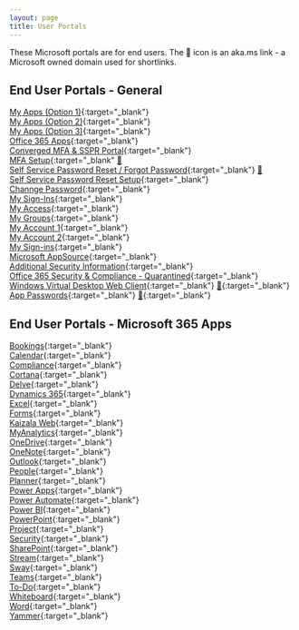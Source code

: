 ```yaml
---
layout: page
title: User Portals
---
```


These Microsoft portals are for end users. The 🔁 icon is an aka.ms link - a Microsoft owned domain used for shortlinks.

## End User Portals - General

[My Apps (Option 1)](https://account.activedirectory.windowsazure.com/){:target="_blank"}<br>
[My Apps (Option 2)](https://myapplications.microsoft.com/){:target="_blank"}<br>
[My Apps (Option 3)](https://myapps.microsoft.com/){:target="_blank"}<br>
[Office 365 Apps](https://www.office.com/apps){:target="_blank"}<br>
[Converged MFA & SSPR Portal](https://aka.ms/mysecurityinfo){:target="_blank"}<br>
[MFA Setup](https://account.activedirectory.windowsazure.com/proofup.aspx){:target="_blank" [🔁](https://aka.ms/mfasetup)<br>
[Self Service Password Reset / Forgot Password](https://passwordreset.microsoftonline.com/){:target="_blank"} [🔁](https://aka.ms/sspr)<br>
[Self Service Password Reset Setup](https://account.activedirectory.windowsazure.com/PasswordReset/Register.aspx?regref=ssprsetup){:target="_blank"}<br>
[Channge Password](https://account.activedirectory.windowsazure.com/ChangePassword.aspx){:target="_blank"}<br>
[My Sign-Ins](https://mysignins.microsoft.com/){:target="_blank"}<br>
[My Access](https://myaccess.microsoft.com/){:target="_blank"}<br>
[My Groups](https://account.activedirectory.windowsazure.com/r#/groups){:target="_blank"}<br>
[My Account 1](https://myworkaccount.microsoft.com/){:target="_blank"}<br>
[My Account 2](https://myprofile.microsoft.com/){:target="_blank"}<br>
[My Sign-ins](https://mysignins.microsoft.com/){:target="_blank"}<br>
[Microsoft AppSource](https://store.office.com/redirect.aspx){:target="_blank"}<br>
[Additional Security Information](https://account.activedirectory.windowsazure.com/){:target="_blank"}<br>
[Office 365 Security & Compliance - Quarantined](https://protection.office.com/quarantine){:target="_blank"}<br>
[Windows Virtual Desktop Web Client](https://rdweb.wvd.microsoft.com/webclient/){:target="_blank"} [🔁](https://aka.ms/wvdweb){:target="_blank"}<br>
[App Passwords](https://account.activedirectory.windowsazure.com/AppPasswords.aspx){:target="_blank"} [🔁](https://aka.ms/createAppPassword){:target="_blank"}<br>




## End User Portals - Microsoft 365 Apps

[Bookings](https://outlook.office.com/bookings/){:target="_blank"}<br> 
[Calendar](https://outlook.office.com/calendar/){:target="_blank"}<br> 
[Compliance](https://compliance.microsoft.com/){:target="_blank"}<br> 
[Cortana](https://cortana.office.com/){:target="_blank"}<br> 
[Delve](https://delve.office.com/){:target="_blank"}<br> 
[Dynamics 365](https://home.dynamics.com/){:target="_blank"}<br> 
[Excel](https://www.office.com/launch/excel){:target="_blank"}<br>
[Forms](https://www.office.com/launch/forms){:target="_blank"}<br>
[Kaizala Web](https://web.kaiza.la/){:target="_blank"}<br> 
[MyAnalytics](https://myanalytics.microsoft.com/){:target="_blank"}<br> 
[OneDrive](https://portal.office.com/onedrive){:target="_blank"}<br> 
[OneNote](https://www.office.com/launch/onenote){:target="_blank"}<br> 
[Outlook](https://outlook.office.com/){:target="_blank"}<br> 
[People](https://outlook.office.com/people/){:target="_blank"}<br> 
[Planner](https://tasks.office.com/){:target="_blank"}<br> 
[Power Apps](https://make.powerapps.com/){:target="_blank"}<br> 
[Power Automate](https://flow.microsoft.com/){:target="_blank"}<br> 
[Power BI](https://app.powerbi.com/){:target="_blank"}<br> 
[PowerPoint](https://www.office.com/launch/powerpoint){:target="_blank"}<br> 
[Project](https://project.microsoft.com/){:target="_blank"}<br> 
[Security](https://security.microsoft.com/){:target="_blank"}<br> 
[SharePoint](https://login.microsoftonline.com/login.srf?wa=wsignin1.0&wreply=https://www.office.com/launch/sharepoint%3F&LoginOptions=1){:target="_blank"}<br> 
[Stream](https://web.microsoftstream.com/){:target="_blank"}<br> 
[Sway](https://www.office.com/launch/sway){:target="_blank"}<br> 
[Teams](https://teams.microsoft.com/){:target="_blank"}<br> 
[To-Do](https://to-do.office.com/){:target="_blank"}<br> 
[Whiteboard](https://whiteboard.microsoft.com){:target="_blank"}<br> 
[Word](https://www.office.com/launch/word){:target="_blank"}<br> 
[Yammer](https://www.yammer.com/){:target="_blank"}<br> 
